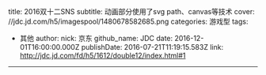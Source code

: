 title: 2016双十二SNS
subtitle: 动画部分使用了svg path、canvas等技术
cover: //jdc.jd.com/h5/imagespool/1480678582685.png
categories: 游戏型
tags:
  - 其他
author:
  nick: 京东
  github_name: JDC
date: 2016-12-01T16:00:00.000Z
publishDate: 2016-07-21T11:19:15.583Z
link: http://jdc.jd.com/fd/h5/1612/double12/index.html#1
---
